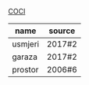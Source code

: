 [COCI](http://www.hsin.hr/coci/)

| name    | source |
| ------- | ------ |
| usmjeri | 2017#2 |
| garaza  | 2017#2 |
| prostor | 2006#6 |
